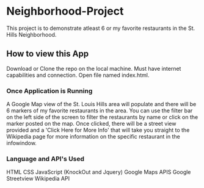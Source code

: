# Neighborhood-Project

This project is to demonstrate atleast 6 or my favorite restaurants in the St. Hills Neighborhood.

## How to view this App
Download or Clone the repo on the local machine.
Must have internet capabilities and connection.
Open file named index.html.

### Once Application is Running
A Google Map view of the St. Louis Hills area will populate and there will be 6 markers of my favorite restaurants in the area.  You can use the filter bar on the left side of the screen to filter the restaurants by name or click on the marker posted on the map.  Once clicked, there will be a street view provided and a 'Click Here for More Info' that will take you straight to the Wikipedia page for more information on the specific restaurant in the infowindow.

### Language and API's Used

HTML
CSS
JavaScript (KnockOut and Jquery)
Google Maps APIS
Google Streetview
Wikipedia API
